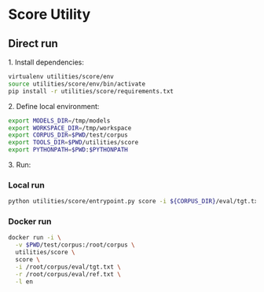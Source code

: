 # Score Utility

## Direct run

1\. Install dependencies:

```bash
virtualenv utilities/score/env
source utilities/score/env/bin/activate
pip install -r utilities/score/requirements.txt
```

2\. Define local environment:

```bash
export MODELS_DIR=/tmp/models
export WORKSPACE_DIR=/tmp/workspace
export CORPUS_DIR=$PWD/test/corpus
export TOOLS_DIR=$PWD/utilities/score
export PYTHONPATH=$PWD:$PYTHONPATH
```

3\. Run:

### Local run

```bash
python utilities/score/entrypoint.py score -i ${CORPUS_DIR}/eval/tgt.txt -r ${CORPUS_DIR}/eval/ref.txt -l en
```

### Docker run

```bash
docker run -i \
  -v $PWD/test/corpus:/root/corpus \
  utilities/score \
  score \
  -i /root/corpus/eval/tgt.txt \
  -r /root/corpus/eval/ref.txt \
  -l en
```
